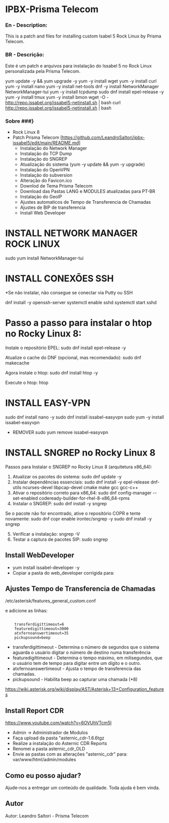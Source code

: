 # IPBX-Prisma Telecom

### En - Description: ###
This is a patch and files for installing custom Isabel 5 Rock Linux by Prisma Telecom.

### BR - Descrição: ###
Este é um patch e arquivos para instalação do Issabel 5 no Rock Linux personalizada pela Prisma Telecom.

  yum update -y && yum upgrade -y
  yum -y install wget
  yum -y install curl
  yum -y install nano
  yum -y install net-tools
  dnf -y install NetworkManager NetworkManager-tui
  yum -y install tcpdump
  sudo dnf install epel-release -y
  yum -y install tmux
  yum -y install bmon
  wget -O - http://repo.issabel.org/issabel5-netinstall.sh | bash
  curl http://repo.issabel.org/issabel5-netinstall.sh | bash

### Sobre ###}
  - Rock Linux 8  
  - Patch Prisma Telecom [https://github.com/LeandroSaltori/ipbx-issabel5/edit/main/README.md]
      - Instalação do Network Manager  
      - Instalação do TCP Dump   
      - Instalação do SNGREP
      - Atualização do sistema (yum -y update && yum -y upgrade)
      - Instalação do OpenVPN
      - Instalação do subversion
      - Alteração do Favicon.ico
      - Downlod de Tema Prisma Telecom
      - Download das Pastas LANG e MODULES atualizadas para PT-BR   
      - Instalação do GeoIP  
      - Ajustes automaticos de Tempo de Transferencia de Chamadas
      - Ajustes de BIP de transferencia 
      - Install Web Developer

# INSTALL NETWORK MANAGER ROCK LINUX

  sudo yum install NetworkManager-tui

# INSTALL CONEXÕES SSH
 *Se não instalar, não consegue se conectar via Putty ou SSH

   dnf install -y openssh-server
   systemctl enable sshd
   systemctl start sshd


# Passo a passo para instalar o htop no Rocky Linux 8:
Instale o repositório EPEL:
sudo dnf install epel-release -y

Atualize o cache do DNF (opcional, mas recomendado):
sudo dnf makecache

Agora instale o htop:
sudo dnf install htop -y

Execute o htop:
htop

# INSTALL EASY-VPN
  sudo dnf install nano -y
  sudo dnf install issabel-easyvpn
  sudo yum -y install issabel-easyvpn

 - REMOVER 
  sudo yum remove issabel-easyvpn


# INSTALL SNGREP no Rocky Linux 8

Passos para Instalar o SNGREP no Rocky Linux 8 (arquitetura x86_64):
  1. Atualizar os pacotes do sistema:
      sudo dnf update -y
  2. Instalar dependências essenciais:
     sudo dnf install -y epel-release dnf-utils ncurses-devel libpcap-devel cmake make gcc gcc-c++
  3. Ativar o repositório correto para x86_64:
     sudo dnf config-manager --set-enabled codeready-builder-for-rhel-8-x86_64-rpms
  4. Instalar o SNGREP:
     sudo dnf install -y sngrep

Se o pacote não for encontrado, ative o repositório COPR e tente novamente:
   sudo dnf copr enable irontec/sngrep -y
   sudo dnf install -y sngrep

  5. Verificar a instalação:
     sngrep -V
  6. Testar a captura de pacotes SIP:
     sudo sngrep

## Install WebDeveloper ##

  - yum install issabel-developer -y 
  - Copiar a pasta do web_developer corrigida para: 

## Ajustes Tempo de Transferencia de Chamadas ##

  /etc/asterisk/features_general_custom.conf

  e adicione as linhas:
```

    transferdigittimeout=6
    featuredigittimeout=3000
    atxfernoanswertimeout=35
    pickupsound=beep
```

   - transferdigittimeout - Determina o número de segundos que o sistema aguarda o usuário digitar o número de destino numa transferência
   - featuredigittimeout  - Determina o tempo máximo, em milisegundos, que o usuário tem de tempo para digitar entre um dígito e o outro. 
   - atxfernoanswertimeout - Ajusta o tempo de transferencia das chamadas.
   - pickupsound - Habilita beep ao capturar uma chamada (*8)

https://wiki.asterisk.org/wiki/display/AST/Asterisk+13+Configuration_features

## Install Report CDR ##

  https://www.youtube.com/watch?v=6OVUhVTcm5I
  
  - Admin -> Administrador de Modulos
  - Faça upload da pasta "asternic_cdr-1.6.6tgz
  - Realize a instalação do Asternic CDR Reports
  - Renomei a pasta asternic_cdr_OLD
  - Envie as pastas com as alterações "asternic_cdr" para:
      var/www/html/admin/modules
  


## Como eu posso ajudar? ##
Ajude-nos a entregar um conteúdo de qualidade. Toda ajuda é bem vinda.

## Autor ##
Autor: Leandro Saltori - Prisma Telecom

